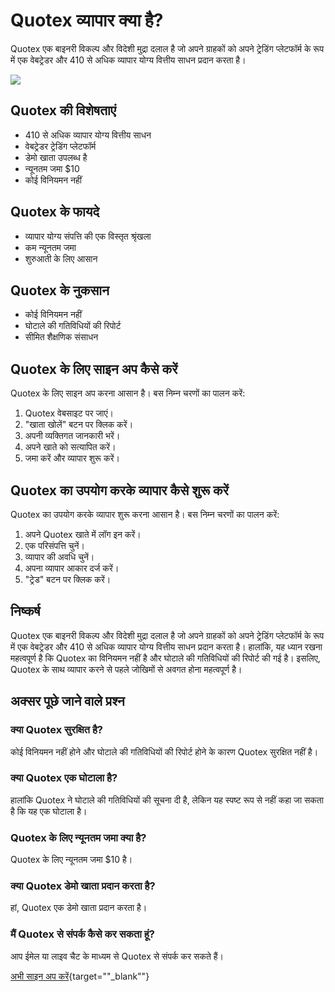 # Quotex व्यापार क्या है?

Quotex एक बाइनरी विकल्प और विदेशी मुद्रा दलाल है जो अपने ग्राहकों को अपने ट्रेडिंग
प्लेटफॉर्म के रूप में एक वेबट्रेडर और 410 से अधिक व्यापार योग्य वित्तीय साधन प्रदान
करता है।

[![](https://static.quotex.io/files/4_en/300_250.jpg)](https://traff.sbs/brokerqxlid)

## Quotex की विशेषताएं

-   410 से अधिक व्यापार योग्य वित्तीय साधन
-   वेबट्रेडर ट्रेडिंग प्लेटफॉर्म
-   डेमो खाता उपलब्ध है
-   न्यूनतम जमा \$10
-   कोई विनियमन नहीं

## Quotex के फायदे

-   व्यापार योग्य संपत्ति की एक विस्तृत श्रृंखला
-   कम न्यूनतम जमा
-   शुरुआती के लिए आसान

## Quotex के नुकसान

-   कोई विनियमन नहीं
-   घोटाले की गतिविधियों की रिपोर्ट
-   सीमित शैक्षणिक संसाधन

## Quotex के लिए साइन अप कैसे करें

Quotex के लिए साइन अप करना आसान है। बस निम्न चरणों का पालन करें:

1.  Quotex वेबसाइट पर जाएं।
2.  "खाता खोलें" बटन पर क्लिक करें।
3.  अपनी व्यक्तिगत जानकारी भरें।
4.  अपने खाते को सत्यापित करें।
5.  जमा करें और व्यापार शुरू करें।

## Quotex का उपयोग करके व्यापार कैसे शुरू करें

Quotex का उपयोग करके व्यापार शुरू करना आसान है। बस निम्न चरणों का पालन करें:

1.  अपने Quotex खाते में लॉग इन करें।
2.  एक परिसंपत्ति चुनें।
3.  व्यापार की अवधि चुनें।
4.  अपना व्यापार आकार दर्ज करें।
5.  "ट्रेड" बटन पर क्लिक करें।

## निष्कर्ष

Quotex एक बाइनरी विकल्प और विदेशी मुद्रा दलाल है जो अपने ग्राहकों को अपने ट्रेडिंग
प्लेटफॉर्म के रूप में एक वेबट्रेडर और 410 से अधिक व्यापार योग्य वित्तीय साधन प्रदान
करता है। हालांकि, यह ध्यान रखना महत्वपूर्ण है कि Quotex का विनियमन नहीं है और
घोटाले की गतिविधियों की रिपोर्ट की गई है। इसलिए, Quotex के साथ व्यापार करने से
पहले जोखिमों से अवगत होना महत्वपूर्ण है।

## अक्सर पूछे जाने वाले प्रश्न

### क्या Quotex सुरक्षित है?

कोई विनियमन नहीं होने और घोटाले की गतिविधियों की रिपोर्ट होने के कारण Quotex
सुरक्षित नहीं है।

### क्या Quotex एक घोटाला है?

हालांकि Quotex ने घोटाले की गतिविधियों की सूचना दी है, लेकिन यह स्पष्ट रूप से नहीं
कहा जा सकता है कि यह एक घोटाला है।

### Quotex के लिए न्यूनतम जमा क्या है?

Quotex के लिए न्यूनतम जमा \$10 है।

### क्या Quotex डेमो खाता प्रदान करता है?

हां, Quotex एक डेमो खाता प्रदान करता है।

### मैं Quotex से संपर्क कैसे कर सकता हूं?

आप ईमेल या लाइव चैट के माध्यम से Quotex से संपर्क कर सकते हैं।

[अभी साइन अप
करें](\%22https://traff.sbs/brokerqxsignup\%22){target=""_blank""}

